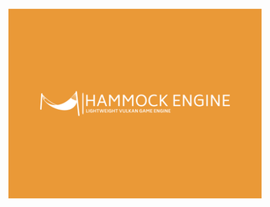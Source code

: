 ![Hammock Engnine Logo](https://github.com/elliahu/HammockEngine/blob/master/Img/hammock-engine-logo.png)